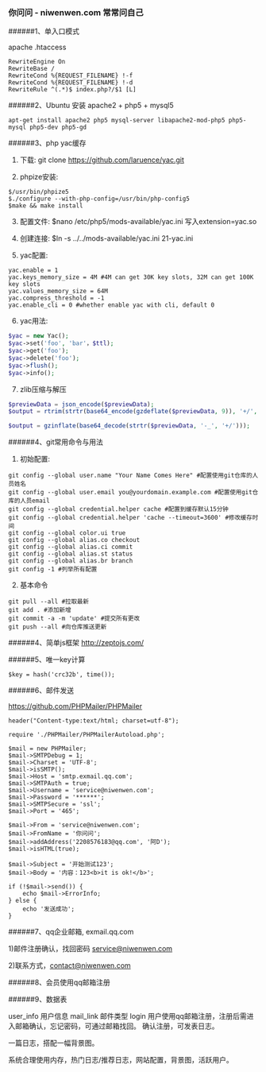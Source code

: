 ### 你问问 - niwenwen.com 常常问自己

######1、单入口模式

apache .htaccess

```
RewriteEngine On
RewriteBase /
RewriteCond %{REQUEST_FILENAME} !-f
RewriteCond %{REQUEST_FILENAME} !-d
RewriteRule ^(.*)$ index.php?/$1 [L]
```
######2、Ubuntu 安装 apache2 + php5 + mysql5

```
apt-get install apache2 php5 mysql-server libapache2-mod-php5 php5-mysql php5-dev php5-gd
```

######3、php yac缓存
1) 下载: git clone https://github.com/laruence/yac.git

2) phpize安装:

```
$/usr/bin/phpize5
$./configure --with-php-config=/usr/bin/php-config5
$make && make install
```

3) 配置文件:
$nano /etc/php5/mods-available/yac.ini 写入extension=yac.so

4) 创建连接: $ln -s ../../mods-available/yac.ini 21-yac.ini

5) yac配置:

```
yac.enable = 1
yac.keys_memory_size = 4M #4M can get 30K key slots, 32M can get 100K key slots
yac.values_memory_size = 64M
yac.compress_threshold = -1
yac.enable_cli = 0 #whether enable yac with cli, default 0

```

6) yac用法:

```php
$yac = new Yac();
$yac->set('foo', 'bar'，$ttl);
$yac->get('foo');
$yac->delete('foo');
$yac->flush();
$yac->info();
```
7) zlib压缩与解压

```php
$previewData = json_encode($previewData);
$output = rtrim(strtr(base64_encode(gzdeflate($previewData, 9)), '+/', '-_'), '=');

$output = gzinflate(base64_decode(strtr($previewData, '-_', '+/')));
```

######4、git常用命令与用法
1) 初始配置:

```
git config --global user.name "Your Name Comes Here" #配置使用git仓库的人员姓名
git config --global user.email you@yourdomain.example.com #配置使用git仓库的人员email
git config --global credential.helper cache #配置到缓存默认15分钟
git config --global credential.helper 'cache --timeout=3600' #修改缓存时间
git config --global color.ui true  
git config --global alias.co checkout  
git config --global alias.ci commit  
git config --global alias.st status  
git config --global alias.br branch  
git config -1 #列举所有配置
```

2) 基本命令

```
git pull --all #拉取最新
git add . #添加新增
git commit -a -m 'update' #提交所有更改
git push --all #向仓库推送更新
```

######4、简单js框架
http://zeptojs.com/

######5、唯一key计算

```
$key = hash('crc32b', time());
```

######6、邮件发送

https://github.com/PHPMailer/PHPMailer

```
header("Content-type:text/html; charset=utf-8");

require './PHPMailer/PHPMailerAutoload.php';

$mail = new PHPMailer;
$mail->SMTPDebug = 1;
$mail->Charset = 'UTF-8';
$mail->isSMTP();
$mail->Host = 'smtp.exmail.qq.com';
$mail->SMTPAuth = true;
$mail->Username = 'service@niwenwen.com';
$mail->Password = '******';
$mail->SMTPSecure = 'ssl';
$mail->Port = '465';

$mail->From = 'service@niwenwen.com';
$mail->FromName = '你问问';
$mail->addAddress('2208576183@qq.com', '阿D');
$mail->isHTML(true);

$mail->Subject = '开始测试123';
$mail->Body = '内容：123<b>it is ok!</b>';

if (!$mail->send()) {
    echo $mail->ErrorInfo;
} else {
    echo '发送成功';
}
```

######7、qq企业邮箱, exmail.qq.com

1)邮件注册确认，找回密码 service@niwenwen.com

2)联系方式，contact@niwenwen.com
         

######8、会员使用qq邮箱注册


######9、数据表

user_info 用户信息
mail_link 邮件类型
login
用户使用qq邮箱注册，注册后需进入邮箱确认，忘记密码，可通过邮箱找回。
确认注册，可发表日志。

一篇日志，搭配一幅背景图。

系统合理使用内存，热门日志/推荐日志，网站配置，背景图，活跃用户。
